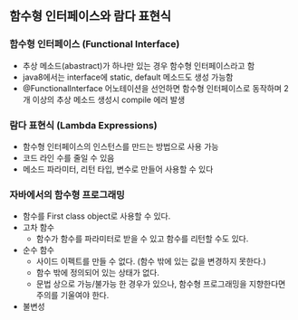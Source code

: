 ## 함수형 인터페이스와 람다 표현식
### 함수형 인터페이스 (Functional Interface)
- 추상 메소드(abastract)가 하나만 있는 경우 함수형 인터페이스라고 함
- java8에서는 interface에 static, default 메소드도 생성 가능함
- @FunctionalInterface 어노테이션을 선언하면 함수형 인터페이스로 동작하며 2개 이상의 추상 메소드 생성시 compile 에러 발생
### 람다 표현식 (Lambda Expressions)
- 함수형 인터페이스의 인스턴스를 만드는 방법으로 사용 가능
- 코드 라인 수를 줄일 수 있음
- 메소드 파라미터, 리턴 타입, 변수로 만들어 사용할 수 있다
### 자바에서의 함수형 프로그래밍
- 함수를 First class object로 사용할 수 있다.
- 고차 함수
  + 함수가 함수를 파라미터로 받을 수 있고 함수를 리턴할 수도 있다.
- 순수 함수
  + 사이드 이펙트를 만들 수 없다. (함수 밖에 있는 값을 변경하지 못한다.)
  + 함수 밖에 정의되어 있는 상태가 없다.
  + 문법 상으로 가능/불가능 한 경우가 있으나, 함수형 프로그래밍을 지향한다면 주의를 기울여야 한다.
- 불변성
